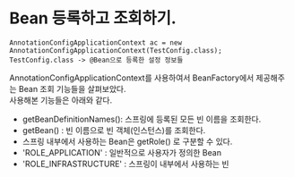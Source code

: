 # Bean 등록하고 조회하기.

```
AnnotationConfigApplicationContext ac = new AnnotationConfigApplicationContext(TestConfig.class);
TestConfig.class -> @Bean으로 등록한 설정 정보들
```

AnnotationConfigApplicationContext를 사용하여서 BeanFactory에서 제공해주는 Bean 조회 기능들을 살펴보았다.
<br>
사용해본 기능들은 아래와 같다. 
* getBeanDefinitionNames(): 스프링에 등록된 모든 빈 이름을 조회한다.
* getBean() : 빈 이름으로 빈 객체(인스턴스)를 조회한다.
* 스프링 내부에서 사용하는 Bean은 getRole() 로 구분할 수 있다.
* 'ROLE_APPLICATION' : 일반적으로 사용자가 정의한 Bean
* 'ROLE_INFRASTRUCTURE' : 스프링이 내부에서 사용하는 빈

